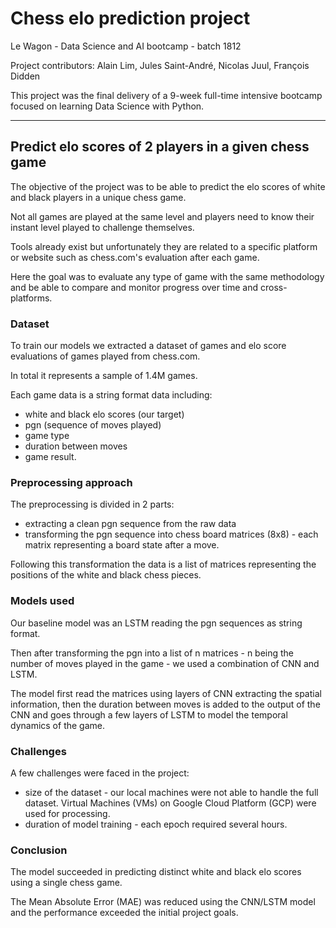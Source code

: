 # Chess elo prediction project

Le Wagon - Data Science and AI bootcamp - batch 1812

Project contributors: Alain Lim, Jules Saint-André, Nicolas Juul, François Didden

This project was the final delivery of a 9-week full-time intensive bootcamp focused on learning Data Science with Python.

-----------------

## Predict elo scores of 2 players in a given chess game

The objective of the project was to be able to predict the elo scores of white and black players in a unique chess game.

Not all games are played at the same level and players need to know their instant level played to challenge themselves. 

Tools already exist but unfortunately they are related to a specific platform or website such as chess.com's evaluation after each game.

Here the goal was to evaluate any type of game with the same methodology and be able to compare and monitor progress over time and cross-platforms.

### Dataset

To train our models we extracted a dataset of games and elo score evaluations of games played from chess.com.

In total it represents a sample of 1.4M games.

Each game data is a string format data including: 
* white and black elo scores (our target)
* pgn (sequence of moves played)
* game type
* duration between moves
* game result.

### Preprocessing approach

The preprocessing is divided in 2 parts:
* extracting a clean pgn sequence from the raw data
* transforming the pgn sequence into chess board matrices (8x8) - each matrix representing a board state after a move.

Following this transformation the data is a list of matrices representing the positions of the white and black chess pieces.

### Models used

Our baseline model was an LSTM reading the pgn sequences as string format.

Then after transforming the pgn into a list of n matrices - n being the number of moves played in the game - we used a combination of CNN and LSTM.

The model first read the matrices using layers of CNN extracting the spatial information, then the duration between moves is added to the output of the CNN and goes through a few layers of LSTM to model the temporal dynamics of the game.

### Challenges

A few challenges were faced in the project:
* size of the dataset - our local machines were not able to handle the full dataset. Virtual Machines (VMs) on Google Cloud Platform (GCP) were used for processing.
* duration of model training - each epoch required several hours.

### Conclusion

The model succeeded in predicting distinct white and black elo scores using a single chess game.

The Mean Absolute Error (MAE) was reduced using the CNN/LSTM model and the performance exceeded the initial project goals.


